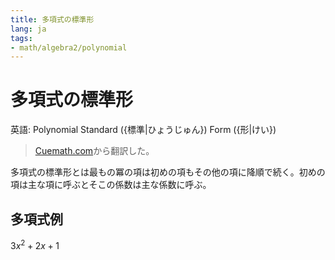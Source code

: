 ```yaml
---
title: 多項式の標準形
lang: ja
tags:
- math/algebra2/polynomial
---
```

# 多項式の標準形
英語: Polynomial Standard ({標準|ひょうじゅん}) Form ({形|けい})

> [Cuemath.com](https://www.cuemath.com/algebra/standard-form-polynomial/)から翻訳した。

多項式の標準形とは最もの冪の項は初めの項もその他の項に降順で続く。初めの項は主な項に呼ぶとそこの係数は主な係数に呼ぶ。

## 多項式例
$3x^2+2x+1$